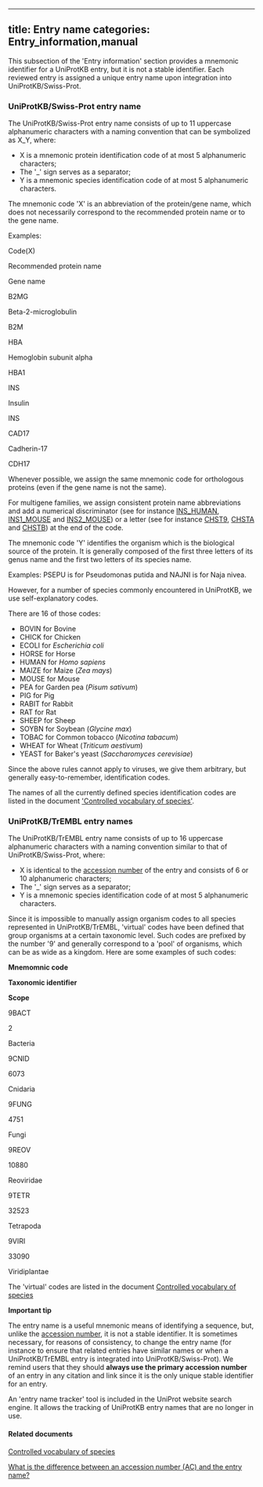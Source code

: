 
---
title: Entry name
categories: Entry_information,manual
---

This subsection of the 'Entry information' section provides a mnemonic identifier for a UniProtKB entry, but it is not a stable identifier. Each reviewed entry is assigned a unique entry name upon integration into UniProtKB/Swiss-Prot.

### UniProtKB/Swiss-Prot entry name

The UniProtKB/Swiss-Prot entry name consists of up to 11 uppercase alphanumeric characters with a naming convention that can be symbolized as X\_Y, where:

*   X is a mnemonic protein identification code of at most 5 alphanumeric characters;
*   The '\_' sign serves as a separator;
*   Y is a mnemonic species identification code of at most 5 alphanumeric characters.

The mnemonic code 'X' is an abbreviation of the protein/gene name, which does not necessarily correspond to the recommended protein name or to the gene name.

Examples:

Code(X)

Recommended protein name

Gene name

B2MG

Beta-2-microglobulin

B2M

HBA

Hemoglobin subunit alpha

HBA1

INS

Insulin

INS

CAD17

Cadherin-17

CDH17

Whenever possible, we assign the same mnemonic code for orthologous proteins (even if the gene name is not the same).

For multigene families, we assign consistent protein name abbreviations and add a numerical discriminator (see for instance [INS\_HUMAN](http://www.uniprot.org/uniprot/P01308#entry%5Finformation), [INS1\_MOUSE](http://www.uniprot.org/uniprot/P01325#entry%5Finformation) and [INS2\_MOUSE](http://www.uniprot.org/uniprot/P01326#entry%5Finformation)) or a letter (see for instance [CHST9](http://www.uniprot.org/uniprot/Q7L1S5#entry%5Finformation), [CHSTA](http://www.uniprot.org/uniprot/O43529#entry%5Finformation) and [CHSTB](http://www.uniprot.org/uniprot/Q9NPF2#entry%5Finformation)) at the end of the code.

The mnemonic code 'Y' identifies the organism which is the biological source of the protein. It is generally composed of the first three letters of its genus name and the first two letters of its species name.

Examples: PSEPU is for Pseudomonas putida and NAJNI is for Naja nivea.

However, for a number of species commonly encountered in UniProtKB, we use self-explanatory codes.

There are 16 of those codes:

*   BOVIN for Bovine
*   CHICK for Chicken
*   ECOLI for _Escherichia coli_
*   HORSE for Horse
*   HUMAN for _Homo sapiens_
*   MAIZE for Maize (_Zea mays_)
*   MOUSE for Mouse
*   PEA for Garden pea (_Pisum sativum_)
*   PIG for Pig
*   RABIT for Rabbit
*   RAT for Rat
*   SHEEP for Sheep
*   SOYBN for Soybean (_Glycine max_)
*   TOBAC for Common tobacco (_Nicotina tabacum_)
*   WHEAT for Wheat (_Triticum aestivum_)
*   YEAST for Baker's yeast (_Saccharomyces cerevisiae_)

Since the above rules cannot apply to viruses, we give them arbitrary, but generally easy-to-remember, identification codes.

The names of all the currently defined species identification codes are listed in the document ['Controlled vocabulary of species'](http://www.uniprot.org/docs/speclist).

### UniProtKB/TrEMBL entry names

The UniProtKB/TrEMBL entry name consists of up to 16 uppercase alphanumeric characters with a naming convention similar to that of UniProtKB/Swiss-Prot, where:

*   X is identical to the [accession number](http://www.uniprot.org/manual/accession%5Fnumbers) of the entry and consists of 6 or 10 alphanumeric characters;
*   The '\_' sign serves as a separator;
*   Y is a mnemonic species identification code of at most 5 alphanumeric characters.

Since it is impossible to manually assign organism codes to all species represented in UniProtKB/TrEMBL, 'virtual' codes have been defined that group organisms at a certain taxonomic level. Such codes are prefixed by the number '9' and generally correspond to a 'pool' of organisms, which can be as wide as a kingdom. Here are some examples of such codes:

**Mnemomnic code**

**Taxonomic identifier**

**Scope**

9BACT

2

Bacteria

9CNID

6073

Cnidaria

9FUNG

4751

Fungi

9REOV

10880

Reoviridae

9TETR

32523

Tetrapoda

9VIRI

33090

Viridiplantae

The 'virtual' codes are listed in the document [Controlled vocabulary of species](http://www.uniprot.org/docs/speclist)

**Important tip**

The entry name is a useful mnemonic means of identifying a sequence, but, unlike the [accession number](http://www.uniprot.org/manual/accession%5Fnumbers), it is not a stable identifier. It is sometimes necessary, for reasons of consistency, to change the entry name (for instance to ensure that related entries have similar names or when a UniProtKB/TrEMBL entry is integrated into UniProtKB/Swiss-Prot). We remind users that they should **always use the primary accession number** of an entry in any citation and link since it is the only unique stable identifier for an entry.  
  
An 'entry name tracker' tool is included in the UniProt website search engine. It allows the tracking of UniProtKB entry names that are no longer in use.

#### Related documents

[Controlled vocabulary of species](http://www.uniprot.org/docs/speclist)  
  
[What is the difference between an accession number (AC) and the entry name?](http://www.uniprot.org/faq/6)
        
